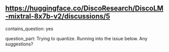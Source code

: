 ## https://huggingface.co/DiscoResearch/DiscoLM-mixtral-8x7b-v2/discussions/5

contains_question: yes

question_part: Trying to quantize. Running into the issue below. Any suggestions?